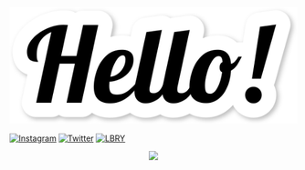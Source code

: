 <p align="center">
  <img src="Hello.svg"/>
</p>  
  
[![Instagram](https://img.shields.io/static/v1?label=Instagram&message=wiliamtoader&color=db003a&style=flat-square&logo=instagram)](https://www.instagram.com/wiliamtoader/)
[![Twitter](https://img.shields.io/static/v1?label=Twitter&message=WToader&color=00a4db&style=flat-square&logo=twitter)](https://twitter.com/WToader)
[![LBRY](https://img.shields.io/static/v1?label=LBRY&message=@WiliamToader&color=55f492&style=flat-square)](https://odysee.com/@WiliamToader:362f4ad75f2922b37a8bdce0e8d4afdeb1af3495)  
  

<p align="center">
  <img src="https://github-readme-stats.vercel.app/api?username=williamtoader&show_icons=true&theme=dark"/>
</p>  
